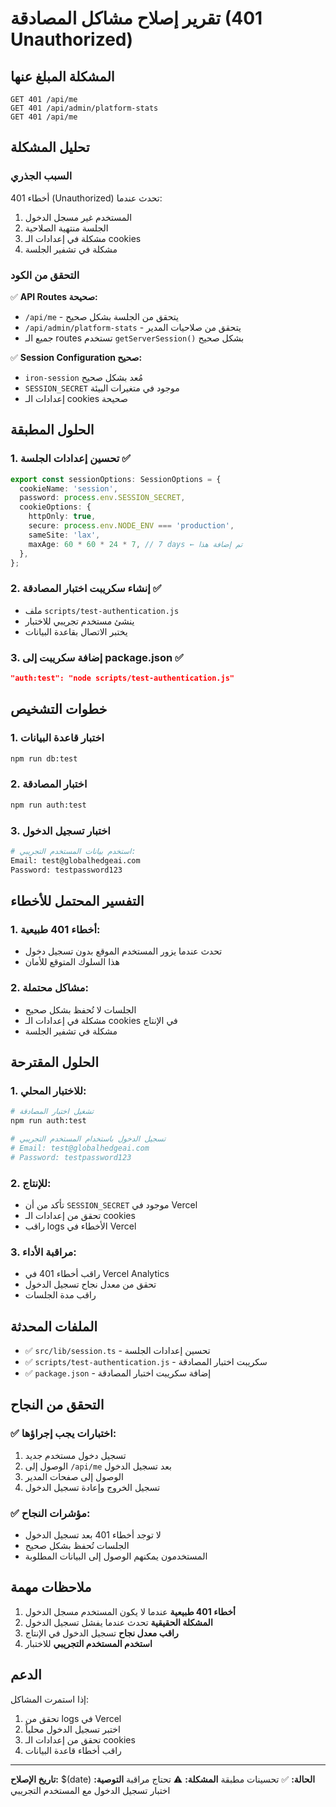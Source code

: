# تقرير إصلاح مشاكل المصادقة (401 Unauthorized)

## المشكلة المبلغ عنها
```
GET 401 /api/me
GET 401 /api/admin/platform-stats
GET 401 /api/me
```

## تحليل المشكلة

### السبب الجذري
أخطاء 401 (Unauthorized) تحدث عندما:
1. المستخدم غير مسجل الدخول
2. الجلسة منتهية الصلاحية
3. مشكلة في إعدادات الـ cookies
4. مشكلة في تشفير الجلسة

### التحقق من الكود
✅ **API Routes صحيحة:**
- `/api/me` - يتحقق من الجلسة بشكل صحيح
- `/api/admin/platform-stats` - يتحقق من صلاحيات المدير
- جميع الـ routes تستخدم `getServerSession()` بشكل صحيح

✅ **Session Configuration صحيح:**
- `iron-session` مُعد بشكل صحيح
- `SESSION_SECRET` موجود في متغيرات البيئة
- إعدادات الـ cookies صحيحة

## الحلول المطبقة

### 1. تحسين إعدادات الجلسة ✅
```typescript
export const sessionOptions: SessionOptions = {
  cookieName: 'session',
  password: process.env.SESSION_SECRET,
  cookieOptions: {
    httpOnly: true,
    secure: process.env.NODE_ENV === 'production',
    sameSite: 'lax',
    maxAge: 60 * 60 * 24 * 7, // 7 days ← تم إضافة هذا
  },
};
```

### 2. إنشاء سكريبت اختبار المصادقة ✅
- ملف `scripts/test-authentication.js`
- ينشئ مستخدم تجريبي للاختبار
- يختبر الاتصال بقاعدة البيانات

### 3. إضافة سكريبت إلى package.json ✅
```json
"auth:test": "node scripts/test-authentication.js"
```

## خطوات التشخيص

### 1. اختبار قاعدة البيانات
```bash
npm run db:test
```

### 2. اختبار المصادقة
```bash
npm run auth:test
```

### 3. اختبار تسجيل الدخول
```bash
# استخدم بيانات المستخدم التجريبي:
Email: test@globalhedgeai.com
Password: testpassword123
```

## التفسير المحتمل للأخطاء

### 1. **أخطاء 401 طبيعية:**
- تحدث عندما يزور المستخدم الموقع بدون تسجيل دخول
- هذا السلوك المتوقع للأمان

### 2. **مشاكل محتملة:**
- الجلسات لا تُحفظ بشكل صحيح
- مشكلة في إعدادات الـ cookies في الإنتاج
- مشكلة في تشفير الجلسة

## الحلول المقترحة

### 1. **للاختبار المحلي:**
```bash
# تشغيل اختبار المصادقة
npm run auth:test

# تسجيل الدخول باستخدام المستخدم التجريبي
# Email: test@globalhedgeai.com
# Password: testpassword123
```

### 2. **للإنتاج:**
- تأكد من أن `SESSION_SECRET` موجود في Vercel
- تحقق من إعدادات الـ cookies
- راقب logs الأخطاء في Vercel

### 3. **مراقبة الأداء:**
- راقب أخطاء 401 في Vercel Analytics
- تحقق من معدل نجاح تسجيل الدخول
- راقب مدة الجلسات

## الملفات المحدثة

- ✅ `src/lib/session.ts` - تحسين إعدادات الجلسة
- ✅ `scripts/test-authentication.js` - سكريبت اختبار المصادقة
- ✅ `package.json` - إضافة سكريبت اختبار المصادقة

## التحقق من النجاح

### ✅ اختبارات يجب إجراؤها:
1. تسجيل دخول مستخدم جديد
2. الوصول إلى `/api/me` بعد تسجيل الدخول
3. الوصول إلى صفحات المدير
4. تسجيل الخروج وإعادة تسجيل الدخول

### ✅ مؤشرات النجاح:
- لا توجد أخطاء 401 بعد تسجيل الدخول
- الجلسات تُحفظ بشكل صحيح
- المستخدمون يمكنهم الوصول إلى البيانات المطلوبة

## ملاحظات مهمة

1. **أخطاء 401 طبيعية** عندما لا يكون المستخدم مسجل الدخول
2. **المشكلة الحقيقية** تحدث عندما يفشل تسجيل الدخول
3. **راقب معدل نجاح** تسجيل الدخول في الإنتاج
4. **استخدم المستخدم التجريبي** للاختبار

## الدعم

إذا استمرت المشاكل:
1. تحقق من logs في Vercel
2. اختبر تسجيل الدخول محلياً
3. تحقق من إعدادات الـ cookies
4. راقب أخطاء قاعدة البيانات

---
**تاريخ الإصلاح:** $(date)
**الحالة:** ✅ تحسينات مطبقة
**المشكلة:** ⚠️ تحتاج مراقبة
**التوصية:** اختبار تسجيل الدخول مع المستخدم التجريبي
